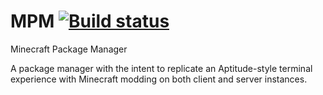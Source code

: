 # MPM [![Build status](https://ci.appveyor.com/api/projects/status/bnt2t2vft2fwh7c9?svg=true)](https://ci.appveyor.com/project/Zoey/mpm)
Minecraft Package Manager

A package manager with the intent to replicate an Aptitude-style terminal experience with Minecraft modding on both client and server instances.
